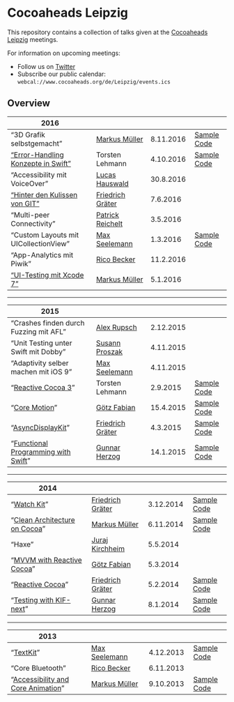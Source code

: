 # Cocoaheads Leipzig

This repository contains a collection of talks given at the [Cocoaheads Leipzig](http://cocoaheads.org/de/Leipzig/index.html) meetings. 

For information on upcoming meetings:

- Follow us on [Twitter](http://twitter.com/cocoaheads_le) 
- Subscribe our public calendar: `webcal://www.cocoaheads.org/de/Leipzig/events.ics`


## Overview

| 2016 <img width="300px"/> | <img width="200px"/> | <img width="100px"/> | | 
|-------------------------------------------------------------------|-----------------------------------------------|------------------------------------------------|---------------------------------|
| “3D Grafik selbstgemacht”	| [Markus Müller](http://twitter.com/m_mlr) | 8.11.2016 | [Sample Code](https://github.com/mmllr/Renderer) |
| [“Error-Handling Konzepte in Swift”](https://cdn.rawgit.com/hydrixos/cocoaheads-le/master/2016/10/Talk.pdf)		| Torsten Lehmann | 4.10.2016 | [Sample Code](2016/10/Demo) |
| “Accessibility mit VoiceOver”		| [Lucas Hauswald](http://twitter.com/ancro)  | 30.8.2016 | |
| [“Hinter den Kulissen von GIT”](https://cdn.rawgit.com/hydrixos/cocoaheads-le/master/2016/06/Talk.pdf)		| [Friedrich Gräter](http://twitter.com/hdrxs)  | 7.6.2016 ||
| “Multi-peer Connectivity”		| [Patrick Reichelt](http://twitter.com/i_codemonkey)  | 3.5.2016 | |
| “Custom Layouts mit UICollectionView”		| [Max Seelemann](http://twitter.com/macguru17)  | 1.3.2016 | [Sample Code](2016/03/Demo) |
| “App-Analytics mit Piwik”																							| [Rico Becker](http://twitter.com/ricobeck)	 | 11.2.2016 | |
| [“UI-Testing mit Xcode 7”](https://cdn.rawgit.com/hydrixos/cocoaheads-le/master/2016/01/Talk.pdf)					| [Markus Müller](http://twitter.com/m_mlr)		 | 5.1.2016  |	|


----

| 2015 <img width="300px"/> | <img width="200px"/> | <img width="100px"/> | | 
|-------------------------------------------------------------------|-----------------------------------------------|------------|---------------------------------|
| “Crashes finden durch Fuzzing mit AFL”		| [Alex Rupsch](http://twitter.com/asofacoder)		 | 2.12.2015  |	|
| “Unit Testing unter Swift mit Dobby”		| [Susann Proszak](http://twitter.com/s_proszak_)	 | 4.11.2015  |	|
| “Adaptivity selber machen mit iOS 9”		| [Max Seelemann](http://twitter.com/macguru17)		 | 4.11.2015  |	|
| “[Reactive Cocoa 3](https://cdn.rawgit.com/hydrixos/cocoaheads-le/master/2015/09/Talk.pdf)”		| Torsten Lehmann		 | 2.9.2015  |	[Sample Code](2015/09/Demo)	|
| “[Core Motion](https://cdn.rawgit.com/hydrixos/cocoaheads-le/master/2015/04/Talk.pdf)”		| [Götz Fabian](http://twitter.com/lclhrst)		 | 15.4.2015  |	[Sample Code](2015/04/Demo)	|
| “[AsyncDisplayKit](https://cdn.rawgit.com/hydrixos/cocoaheads-le/master/2015/02/Talk.pdf)”		| [Friedrich Gräter](http://twitter.com/hdrxs)		 | 4.3.2015  | [Sample Code](2015/02/Demo)					|
| “[Functional Programming with Swift](https://cdn.rawgit.com/hydrixos/cocoaheads-le/master/2015/01/Talk.pdf)”		| [Gunnar Herzog](http://twitter.com/trispo)		 | 14.1.2015  | [Sample Code](2015/01/Demo)					|

----

| 2014 <img width="300px"/> | <img width="200px"/> | <img width="100px"/> | | 
|-------------------------------------------------------------------|------------------------------------------------|------------|---------------------------------|
| “[Watch Kit](https://cdn.rawgit.com/hydrixos/cocoaheads-le/master/2014/12/Talk.pdf)” 									| [Friedrich Gräter](http://twitter.com/hdrxs)      | 3.12.2014   | [Sample Code](2014/12/Demo) 	|
| “[Clean Architecture on Cocoa](https://cdn.rawgit.com/hydrixos/cocoaheads-le/master/2014/11/Talk.pdf)”			    | [Markus Müller](http://twitter.com/m_mlr)		 | 6.11.2014  | [Sample Code](https://github.com/mmllr/CleanTweeter)					|
| “Haxe” 															| [Juraj Kirchheim](http://twitter.com/back2dos)    | 5.5.2014   | &nbsp; 							|
| “[MVVM with Reactive Cocoa](https://cdn.rawgit.com/hydrixos/cocoaheads-le/master/2014/03/Talk.pdf)”					| [Götz Fabian](http://twitter.com/lclhrst)		 | 5.3.2014   | &nbsp;							|
| “[Reactive Cocoa](https://cdn.rawgit.com/hydrixos/cocoaheads-le/master/2014/02/Talk.pdf)”								| [Friedrich Gräter](http://twitter.com/hdrxs)   | 5.2.2014   | [Sample Code](2014/02/Demo)		|
| “[Testing with KIF-next](https://cdn.rawgit.com/hydrixos/cocoaheads-le/master/2014/01/Talk.pdf)”						| [Gunnar Herzog](http://twitter.com/trispo)     | 8.1.2014   | [Sample Code](2014/01/Demo)		|

----


| 2013 <img width="300px"/> | <img width="200px"/> | <img width="100px"/> | | 
|-------------------------------------------------------------------|------------------------------------------------|------------|------------------------------------------------------------------|
| “[TextKit](https://speakerdeck.com/macguru17/hallo-textkit)”		| [Max Seelemann](http://twitter.com/macguru17)  | 4.12.2013  | [Sample Code](https://github.com/macguru/TextKitDemo)			 |
| “Core Bluetooth”													| [Rico Becker](http://twitter.com/ricobeck)	 | 6.11.2013  | &nbsp;															 |
| “[Accessibility and Core Animation](https://cdn.rawgit.com/hydrixos/cocoaheads-le/master/2013/10/Talk.pdf)”			| [Markus Müller](http://twitter.com/m_mlr)		 | 9.10.2013  | [Sample Code](https://github.com/mmllr/MMLayerAccessibility)	 |
